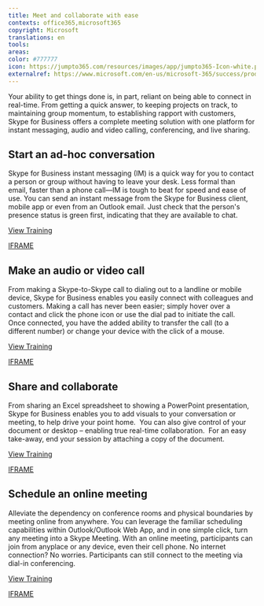 ```yaml
---
title: Meet and collaborate with ease
contexts: office365,microsoft365
copyright: Microsoft
translations: en
tools: 
areas: 
color: #777777
icon: https://jumpto365.com/resources/images/app/jumpto365-Icon-white.png
externalref: https://www.microsoft.com/en-us/microsoft-365/success/productivitylibrary/meet-and-collaborate-with-ease
---
```

Your ability to get things done is, in part, reliant on being able to connect in real-time. From getting a quick answer, to keeping projects on track, to maintaining group momentum, to establishing rapport with customers, Skype for Business offers a complete meeting solution with one platform for instant messaging, audio and video calling, conferencing, and live sharing.


## Start an ad-hoc conversation

Skype for Business instant messaging (IM) is a quick way for you to contact a person or group without having to leave your desk. Less formal than email, faster than a phone call—IM is tough to beat for speed and ease of use. You can send an instant message from the Skype for Business client, mobile app or even from an Outlook email. Just check that the person's presence status is green first, indicating that they are available to chat.

[View Training](https://support.office.com/en-US/article/Send-an-IM-in-Skype-for-Business-48c07e01-c833-4c63-8505-0fda906ef33b)

[IFRAME](https://www.microsoft.com/en-us/videoplayer/embed/RE1UEZw)

## Make an audio or video call

From making a Skype-to-Skype call to dialing out to a landline or mobile device, Skype for Business enables you easily connect with colleagues and customers. Making a call has never been easier; simply hover over a contact and click the phone icon or use the dial pad to initiate the call.  Once connected, you have the added ability to transfer the call (to a different number) or change your device with the click of a mouse.

[View Training](https://support.office.com/en-US/article/Make-and-receive-calls-using-Skype-for-Business-228e03aa-7361-4997-8dfa-1dd9bdc717f6)

[IFRAME](https://www.microsoft.com/en-us/videoplayer/embed/RE1UMOR)

## Share and collaborate

From sharing an Excel spreadsheet to showing a PowerPoint presentation, Skype for Business enables you to add visuals to your conversation or meeting, to help drive your point home.  You can also give control of your document or desktop – enabling true real-time collaboration.  For an easy take-away, end your session by attaching a copy of the document.

[View Training](https://support.office.com/en-US/article/Share-your-screen-in-Skype-for-Business-2d436dc9-d092-4ef1-83f1-dd9f7a7cd3fc)

[IFRAME](https://www.microsoft.com/en-us/videoplayer/embed/RE1UPng)

## Schedule an online meeting

Alleviate the dependency on conference rooms and physical boundaries by meeting online from anywhere. You can leverage the familiar scheduling capabilities within Outlook/Outlook Web App, and in one simple click, turn any meeting into a Skype Meeting. With an online meeting, participants can join from anyplace or any device, even their cell phone. No internet connection? No worries. Participants can still connect to the meeting via dial-in conferencing.

[View Training](https://support.office.com/en-US/article/What-is-a-document-library-3b5976dd-65cf-4c9e-bf5a-713c10ca2872)

[IFRAME](https://www.microsoft.com/en-us/videoplayer/embed/RE1UPmM)

